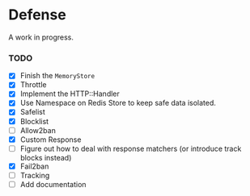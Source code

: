 # Defense

A work in progress.

### TODO

- [x] Finish the `MemoryStore`
- [x] Throttle
- [x] Implement the HTTP::Handler
- [x] Use Namespace on Redis Store to keep safe data isolated.
- [x] Safelist
- [x] Blocklist
- [ ] Allow2ban
- [x] Custom Response
- [ ] Figure out how to deal with response matchers (or introduce track blocks instead)
- [x] Fail2ban
- [ ] Tracking
- [ ] Add documentation
